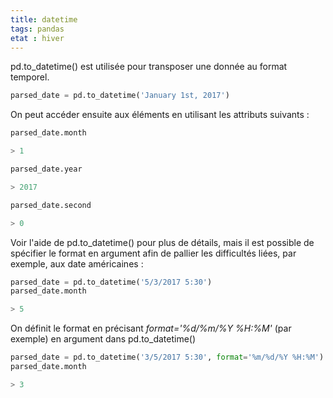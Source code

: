 ```yaml
---
title: datetime
tags: pandas
etat : hiver
---
```


pd.to_datetime() est utilisée pour transposer une donnée au format temporel.

```python
parsed_date = pd.to_datetime('January 1st, 2017')
````

On peut accéder ensuite aux éléments en utilisant les attributs suivants :

```python
parsed_date.month

> 1
```

```python
parsed_date.year

> 2017
````

```python
parsed_date.second

> 0
```

Voir l'aide de pd.to_datetime() pour plus de détails, mais il est possible de spécifier le format en argument afin de pallier les difficultés liées, par exemple, aux date américaines :

```python
parsed_date = pd.to_datetime('5/3/2017 5:30')
parsed_date.month

> 5
```

On définit le format en précisant *format='%d/%m/%Y %H:%M'* (par exemple) en argument dans pd.to_datetime()

```python
parsed_date = pd.to_datetime('3/5/2017 5:30', format='%m/%d/%Y %H:%M')
parsed_date.month

> 3
```
